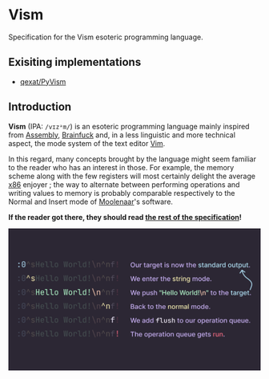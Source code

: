 # Vism

Specification for the Vism esoteric programming language.

## Exisiting implementations

- [qexat/PyVism](https://github.com/qexat/pyvism)

## Introduction

**Vism** (IPA: `/vɪzᵊm/`) is an esoteric programming language mainly inspired from [Assembly](https://en.wikipedia.org/wiki/Assembly_language), [Brainfuck](https://en.wikipedia.org/wiki/Brainfuck) and, in a less linguistic and more technical aspect, the mode system of the text editor [Vim](<https://en.wikipedia.org/wiki/Vim_(text_editor)>).

In this regard, many concepts brought by the language might seem familiar to the reader who has an interest in those. For example, the memory scheme along with the few registers will most certainly delight the average [x86](https://en.wikipedia.org/wiki/X86_assembly_language) enjoyer ; the way to alternate between performing operations and writing values to memory is probably comparable respectively to the Normal and Insert mode of [Moolenaar](https://en.wikipedia.org/wiki/Bram_Moolenaar)'s software.

**If the reader got there, they should read [the rest of the specification](./spec/index.md)!**

![Vism Detailed Hello World program](./assets/frames/Vism_Detailed_Hello.svg)

